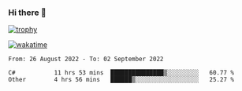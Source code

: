 ### Hi there 👋

[![trophy](https://github-profile-trophy.vercel.app/?username=cxnky&theme=dracula)](https://github.com/ryo-ma/github-profile-trophy)

[![wakatime](https://wakatime.com/badge/user/1c39c599-5497-41b9-a5be-2c4676e7fd23.svg)](https://wakatime.com/@1c39c599-5497-41b9-a5be-2c4676e7fd23)
<!--START_SECTION:waka-->

```text
From: 26 August 2022 - To: 02 September 2022

C#           11 hrs 53 mins  ███████████████▒░░░░░░░░░   60.77 %
Other        4 hrs 56 mins   ██████▒░░░░░░░░░░░░░░░░░░   25.27 %
```

<!--END_SECTION:waka-->
